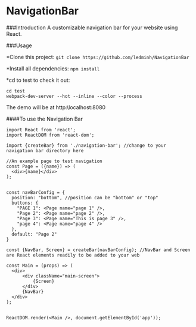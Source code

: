 # NavigationBar

###Introduction
A customizable navigation bar for your website using React.

###Usage

*Clone this project: `git clone https://github.com/ledminh/NavigationBar`

*Install all dependencies: `npm install`

*cd to test to check it out:

```
cd test
webpack-dev-server --hot --inline --color --process
```

The demo will be at http:\\localhost:8080

####To use the Navigation Bar

```
import React from 'react';
import ReactDOM from 'react-dom';

import {createBar} from './navigation-bar'; //change to your navigation bar directory here

//An example page to test navigation
const Page = ({name}) => (
  <div>{name}</div>
);


const navBarConfig = {
  position: "bottom", //position can be "bottom" or "top"
  buttons: {
    "PAGE 1": <Page name="page 1" />,
    "Page 2": <Page name="page 2" />,
    "Page 3": <Page name="This is page 3" />,
    "page 4": <Page name="page 4" />
  },
  default: "Page 2"
}

const {NavBar, Screen} = createBar(navBarConfig); //NavBar and Screen are React elements readily to be added to your web

const Main = (props) => (
  <div>
      <div className="main-screen">
          {Screen}
      </div>
      {NavBar}
  </div>
);


ReactDOM.render(<Main />, document.getElementById('app'));
```
